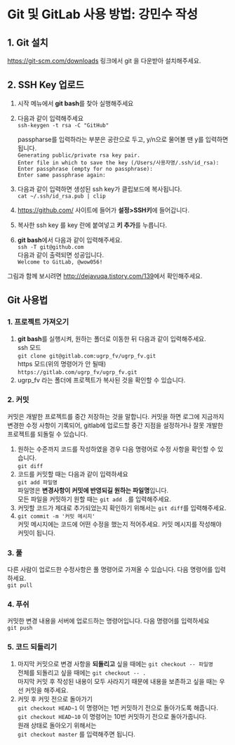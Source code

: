 Git 및 GitLab 사용 방법: 강민수 작성
=======================
## 1. Git 설치
 <https://git-scm.com/downloads> 링크에서 git 을 다운받아 설치해주세요.
## 2. SSH Key 업로드
1. 시작 메뉴에서 **git bash**를 찾아 실행해주세요
2. 다음과 같이 입력해주세요  
    `ssh-keygen -t rsa -C "GitHub"`

    passpharse를 입력하라는 부분은 공란으로 두고, y/n으로 물어볼 땐 y를 입력하면 됩니다.  
    `Generating public/private rsa key pair.`  
    `Enter file in which to save the key (/Users/사용자명/.ssh/id_rsa): `  
    `Enter passphrase (empty for no passphrase): `  
    `Enter same passphrase again: `  

 3. 다음과 같이 입력하면 생성된 ssh key가 클립보드에 복사됩니다.  
    `cat ~/.ssh/id_rsa.pub | clip`  
 4. <https://github.com/> 사이트에 들어가 **설정>SSH키**에 들어갑니다.
 5. 복사한 ssh key 를 key 란에 붙여넣고 **키 추가**를 누릅니다.
 6. **git bash**에서 다음과 같이 입력해주세요.  
    `ssh -T git@github.com`  
    다음과 같이 출력되면 성공입니다.  
    `Welcome to GitLab, @wow056!`  


그림과 함께 보시려면 <http://dejavuqa.tistory.com/139>에서 확인해주세요.
## Git 사용법
### 1. 프로젝트 가져오기
1. **git bash**를 실행시켜, 원하는 폴더로 이동한 뒤 다음과 같이 입력해주세요.  
    ssh 모드  
    `git clone git@gitlab.com:ugrp_fv/ugrp_fv.git`  
    https 모드(위의 명령어가 안 될때)  
    `https://gitlab.com/ugrp_fv/ugrp_fv.git`
2. ugrp_fv 라는 폴더에 프로젝트가 복사된 것을 확인할 수 있습니다.

### 2. 커밋
커밋은 개발한 프로젝트를 중간 저장하는 것을 말합니다. 커밋을 하면 로그에 지금까지 변경한 수정 사항이 기록되어, gitlab에 업로드할 중간 지점을 설정하거나 잘못 개발한 프로젝트를 되돌릴 수 있습니다.  
1. 원하는 수준까지 코드를 작성하였을 경우 다음 명령어로 수정 사항을 확인할 수 있습니다.  
    `git diff`  
2. 코드를 커밋할 때는 다음과 같이 입력하세요  
    `git add 파일명`  
    파일명은 **변경사항이 커밋에 반영되길 원하는 파일명**입니다.  
    모든 파일을 커밋하기 원할 때는 `git add .`를 입력해주세요.
3. 커밋할 코드가 제대로 추가되었는지 확인하기 위해서는 `git diff`를 입력해주세요.
3. `git commit -m '커밋 메시지'`  
    커밋 메시지에는 코드에 어떤 수정을 했는지 적어주세요. 커밋 메시지를 작성해야 커밋이 됩니다.



### 3. 풀
다른 사람이 업로드한 수정사항은 풀 명령어로 가져올 수 있습니다. 다음 명령어를 입력하세요.  
        `git pull`

### 4. 푸쉬
커밋한 변경 내용을 서버에 업로드하는 명령어입니다. 다음 명령어를 입력하세요  
        `git push`

### 5. 코드 되돌리기
1. 마지막 커밋으로 변경 사항을 **되돌리고** 싶을 때에는
    `git checkout -- 파일명`  
    전체를 되돌리고 싶을 때에는
    `git checkout -- .`  
    마지막 커밋 후 작성된 내용이 모두 사라지기 때문에 내용을 보존하고 싶을 때는 우선 커밋을 해주세요.
2. 커밋 후 커밋 전으로 돌아가기  
    `git checkout HEAD~1`  이 명령어는 1번 커밋하기 전으로 돌아가도록 해줍니다.  
    `git checkout HEAD~10`  이 명령어는 10번 커밋하기 전으로 돌아가줍니다.  
    원래 상태로 돌아오기 위해서는  
    `git checkout master`  를 입력해주면 됩니다.  
